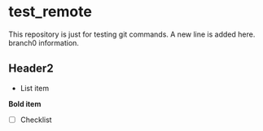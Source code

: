 # test_remote
This repository is just for testing git commands.
A new line is added here.
branch0 information.

## Header2

* List item

**Bold item**

- [ ] Checklist
